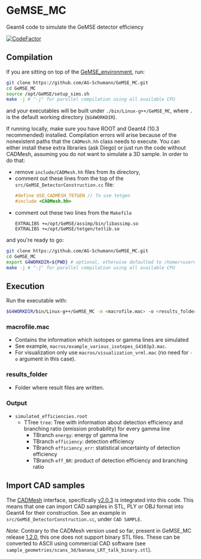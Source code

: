 # GeMSE_MC

Geant4 code to simulate the GeMSE detector efficiency

[![CodeFactor](https://www.codefactor.io/repository/github/ag-schumann/gemse_mc/badge)](https://www.codefactor.io/repository/github/ag-schumann/gemse_mc)

## Compilation

If you are sitting on top of the [GeMSE_environment](https://github.com/AG-Schumann/GeMSE_environment), run:
```bash
git clone https://github.com/AG-Schumann/GeMSE_MC.git
cd GeMSE_MC
source /opt/GeMSE/setup_sims.sh
make -j # "-j" for parallel compilation using all available CPU
```
and your executables will be built under `./bin/Linux-g++/GeMSE_MC`, where `.` is the default working directory (`$G4WORKDIR`).

If running locally, make sure you have ROOT and Geant4 (10.3 recommended) installed. Compilation errors will arise because of the nonexistent paths that the `CADMesh.hh` class needs to execute. You can either install these extra libraries (ask Diego) or just run the code without CADMesh, assuming you do not want to simulate a 3D sample. In order to do that:
+ remove `include/CADMesh.hh` files from its directory,
+ comment out these lines from the top of the `src/GeMSE_DetectorConstruction.cc` file:      
    ```cpp
    #define USE_CADMESH_TETGEN // To use tetgen
    #include <CADMesh.hh>
    ```
+ comment out these two lines from the `Makefile`
    ```make
    EXTRALIBS +=/opt/GeMSE/assimp/bin/libassimp.so
    EXTRALIBS +=/opt/GeMSE/tetgen/tetlib.so
    ```
and you're ready to go:
```bash
git clone https://github.com/AG-Schumann/GeMSE_MC.git
cd GeMSE_MC
export G4WORKDIR=${PWD} # optional, otherwise defaulted to /home/<username>/geant4workdir/
make -j # "-j" for parallel compilation using all available CPU
```

## Execution

Run the executable with:
```bash
$G4WORKDIR/bin/Linux-g++/GeMSE_MC -m <macrofile.mac> -o <results_folder>
```

### macrofile.mac
* Contains the information which isotopes or gamma lines are simulated
* See example, `macros/example_various_isotopes_G4103p3.mac`.
* For visualization only use `macros/visualization_vrml.mac` (no need for `-o` argument in this case).

### results_folder
* Folder where result files are written.

### Output
* `simulated_efficiencies.root`
	* TTree `tree`: Tree with information about detection efficiency and branching ratio (emission probability) for every gamma line
		* TBranch `energy`: energy of gamma line
		* TBranch `efficiency`: detection efficiency
        * TBranch `efficiency_err`: statistical uncertainty of detection efficiency
        * TBranch `eff_BR`: product of detection efficiency and branching ratio

## Import CAD samples

The [CADMesh](https://github.com/christopherpoole/CADMesh) interface, specifically [v2.0.3](https://github.com/christopherpoole/CADMesh/releases/tag/v2.0.3) is integrated into this code. This means that one can import CAD samples in STL, PLY or OBJ format into Geant4 for their construction. See an example in `src/GeMSE_DetectorConstruction.cc`, under `CAD SAMPLE`.

*Note*: Contrary to the CADMesh version used so far, present in GeMSE_MC release [1.2.0](https://github.com/AG-Schumann/GeMSE_MC/releases/tag/v1.2.0), this one does not support binary STL files. These can be converted to ASCII using commercial CAD software (see `sample_geometries/scans_3d/banana_LRT_talk_binary.stl`).
